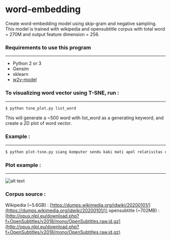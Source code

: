 # word-embedding

Create word-embedding model using skip-gram and negative sampling. This model is trained with wikipedia and opensubtitle corpus with total word = 270M and output feature dimension = 256.


### Requirements to use this program
--------
  - Python 2 or 3
  - Gensim
  - sklearn
  - [w2v-model](https://drive.google.com/open?id=1Pl4dlrupwIGjRhI_wyLBvm6WZqYEHOlv)


### To visualizing word vector using T-SNE, run :
---------
``` bash
$ python tsne_plot.py list_word
```
This will generate a ~500 word with list_word as a generating keyword, and create
a 2D plot of word vector.

### Example :
--------
```bash
$ python plot-tsne.py siang komputer sendu kaki mati apel relativitas emansipasi jokowi

```

### Plot example :
--------
![alt text](tsne_plot.jpg)

### Corpus source :
Wikipedia (~5.6GB) : [https://dumps.wikimedia.org/idwiki/20200101/](https://dumps.wikimedia.org/idwiki/20200101/)\
opensubtitle (~702MB) : [http://opus.nlpl.eu/download.php?f=OpenSubtitles/v2018/mono/OpenSubtitles.raw.id.gz](http://opus.nlpl.eu/download.php?f=OpenSubtitles/v2018/mono/OpenSubtitles.raw.id.gz)
